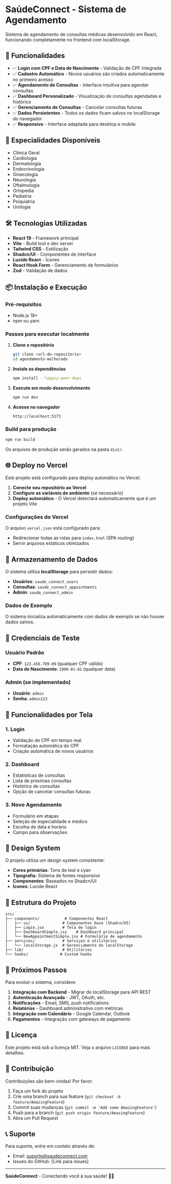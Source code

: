 # SaúdeConnect - Sistema de Agendamento

Sistema de agendamento de consultas médicas desenvolvido em React, funcionando completamente no frontend com localStorage.

## 🚀 Funcionalidades

- ✅ **Login com CPF e Data de Nascimento** - Validação de CPF integrada
- ✅ **Cadastro Automático** - Novos usuários são criados automaticamente no primeiro acesso
- ✅ **Agendamento de Consultas** - Interface intuitiva para agendar consultas
- ✅ **Dashboard Personalizado** - Visualização de consultas agendadas e histórico
- ✅ **Gerenciamento de Consultas** - Cancelar consultas futuras
- ✅ **Dados Persistentes** - Todos os dados ficam salvos no localStorage do navegador
- ✅ **Responsivo** - Interface adaptada para desktop e mobile

## 🏥 Especialidades Disponíveis

- Clínica Geral
- Cardiologia
- Dermatologia
- Endocrinologia
- Ginecologia
- Neurologia
- Oftalmologia
- Ortopedia
- Pediatria
- Psiquiatria
- Urologia

## 🛠️ Tecnologias Utilizadas

- **React 19** - Framework principal
- **Vite** - Build tool e dev server
- **Tailwind CSS** - Estilização
- **Shadcn/UI** - Componentes de interface
- **Lucide React** - Ícones
- **React Hook Form** - Gerenciamento de formulários
- **Zod** - Validação de dados

## 📦 Instalação e Execução

### Pré-requisitos
- Node.js 18+ 
- npm ou yarn

### Passos para executar localmente

1. **Clone o repositório**
   ```bash
   git clone <url-do-repositorio>
   cd agendamento-melhorado
   ```

2. **Instale as dependências**
   ```bash
   npm install --legacy-peer-deps
   ```

3. **Execute em modo desenvolvimento**
   ```bash
   npm run dev
   ```

4. **Acesse no navegador**
   ```
   http://localhost:5173
   ```

### Build para produção

```bash
npm run build
```

Os arquivos de produção serão gerados na pasta `dist/`.

## 🌐 Deploy no Vercel

Este projeto está configurado para deploy automático no Vercel:

1. **Conecte seu repositório ao Vercel**
2. **Configure as variáveis de ambiente** (se necessário)
3. **Deploy automático** - O Vercel detectará automaticamente que é um projeto Vite

### Configurações do Vercel

O arquivo `vercel.json` está configurado para:
- Redirecionar todas as rotas para `index.html` (SPA routing)
- Servir arquivos estáticos otimizados

## 💾 Armazenamento de Dados

O sistema utiliza **localStorage** para persistir dados:

- **Usuários**: `saude_connect_users`
- **Consultas**: `saude_connect_appointments`
- **Admin**: `saude_connect_admin`

### Dados de Exemplo

O sistema inicializa automaticamente com dados de exemplo se não houver dados salvos.

## 🔐 Credenciais de Teste

### Usuário Padrão
- **CPF**: `123.456.789-09` (qualquer CPF válido)
- **Data de Nascimento**: `1990-01-01` (qualquer data)

### Admin (se implementado)
- **Usuário**: `admin`
- **Senha**: `admin123`

## 📱 Funcionalidades por Tela

### 1. Login
- Validação de CPF em tempo real
- Formatação automática do CPF
- Criação automática de novos usuários

### 2. Dashboard
- Estatísticas de consultas
- Lista de próximas consultas
- Histórico de consultas
- Opção de cancelar consultas futuras

### 3. Novo Agendamento
- Formulário em etapas
- Seleção de especialidade e médico
- Escolha de data e horário
- Campo para observações

## 🎨 Design System

O projeto utiliza um design system consistente:

- **Cores primárias**: Tons de teal e cyan
- **Tipografia**: Sistema de fontes responsivo
- **Componentes**: Baseados no Shadcn/UI
- **Ícones**: Lucide React

## 🔧 Estrutura do Projeto

```
src/
├── components/           # Componentes React
│   ├── ui/              # Componentes base (Shadcn/UI)
│   ├── Login.jsx        # Tela de login
│   ├── DashboardSimple.jsx    # Dashboard principal
│   └── NewAppointmentSimple.jsx # Formulário de agendamento
├── services/            # Serviços e utilitários
│   └── localStorage.js  # Gerenciamento do localStorage
├── lib/                 # Utilitários
└── hooks/              # Custom hooks
```

## 🚀 Próximos Passos

Para evoluir o sistema, considere:

1. **Integração com Backend** - Migrar do localStorage para API REST
2. **Autenticação Avançada** - JWT, OAuth, etc.
3. **Notificações** - Email, SMS, push notifications
4. **Relatórios** - Dashboard administrativo com métricas
5. **Integração com Calendário** - Google Calendar, Outlook
6. **Pagamentos** - Integração com gateways de pagamento

## 📄 Licença

Este projeto está sob a licença MIT. Veja o arquivo `LICENSE` para mais detalhes.

## 🤝 Contribuição

Contribuições são bem-vindas! Por favor:

1. Faça um fork do projeto
2. Crie uma branch para sua feature (`git checkout -b feature/AmazingFeature`)
3. Commit suas mudanças (`git commit -m 'Add some AmazingFeature'`)
4. Push para a branch (`git push origin feature/AmazingFeature`)
5. Abra um Pull Request

## 📞 Suporte

Para suporte, entre em contato através de:
- Email: suporte@saudeconnect.com
- Issues do GitHub: [Link para issues]

---

**SaúdeConnect** - Conectando você à sua saúde! 🏥💙

